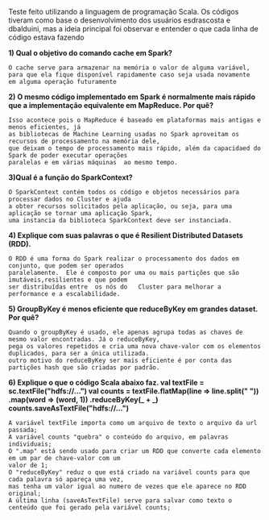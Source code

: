 Teste feito utilizando a linguagem de programação Scala. Os códigos tiveram como base o desenvolvimento dos usuários esdrascosta e dbalduini, mas a ideia principal foi observar e entender o que cada linha de código estava fazendo

**1) Qual o objetivo do comando cache em Spark?**

	O cache serve para armazenar na memória o valor de alguma variável,
	para que ela fique disponível rapidamente caso seja usada novamente
	em alguma operação futuramente

**2) O mesmo código implementado em Spark é normalmente mais rápido que a implementação equivalente em
MapReduce. Por quê?**

	Isso acontece pois o MapReduce é baseado em plataformas mais antigas e menos eficientes, já 
	as bibliotecas de Machine Learning usadas no Spark aproveitam os recursos de processamento na memória dele,
	que deixam o tempo de processamento mais rápido, além da capacidaed do Spark de poder executar operações 
	paralelas e em várias máquinas 	ao mesmo tempo.

**3)Qual é a função do SparkContext?**

	O SparkContext contém todos os código e objetos necessários para processar dados no Cluster e ajuda
	a obter recursos solicitados pela aplicação, ou seja, para uma aplicação se tornar uma aplicação Spark,
	uma instancia da biblioteca SparkContext deve ser instanciada. 

**4) Explique com suas palavras o que é Resilient Distributed Datasets (RDD).**

	O RDD é uma forma do Spark realizar o processamento dos dados em conjunto, que podem ser operados 
	paralelamente.	Ele é composto por uma ou mais partições que são imutáveis,resilientes e que podem 
	ser distribuídas entre	os nós do	Cluster para melhorar a performance e a escalabilidade. 

**5) GroupByKey é menos eficiente que reduceByKey em grandes dataset. Por quê?**

	Quando o groupByKey é usado, ele apenas agrupa todas as chaves de mesmo valor encontradas. Já o reduceByKey, 
	pega os valores repetidos e cria uma nova chave-valor com os elementos duplicados, para ser a única utilizada.
	outro motivo do reduceByKey ser mais eficiente é por conta das partições hash que são criadas por padrão. 

**6) Explique o que o código Scala abaixo faz.
val textFile = sc.textFile("hdfs://...")
val counts = textFile.flatMap(line => line.split(" 
"))
.map(word => (word, 1))
.reduceByKey(_ + _)
counts.saveAsTextFile("hdfs://...")**

	A variável textFile importa como um arquivo de texto o arquivo da url passada;
	A variável counts "quebra" o conteúdo do arquivo, em palavras individuais;
	O ".map" está sendo usado para criar um RDD que converte cada elemento em um par de chave-valor com um 
	valor de 1;
	O "reduceByKey" reduz o que está criado na variável counts para que cada palavra só apareça uma vez, 
	mas tenha um valor igual ao numero de vezes que ele aparece no RDD original;
	A última linha (saveAsTextFile) serve para salvar como texto o centeúdo que foi gerado pela variável counts;



